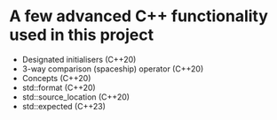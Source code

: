 # A few advanced C++ functionality used in this project

- Designated initialisers (C++20)
- 3-way comparison (spaceship) operator (C++20)
- Concepts (C++20)
- std::format (C++20)
- std::source_location (C++20)
- std::expected (C++23)